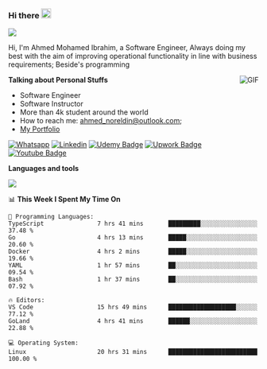 ### Hi there <img src="https://raw.githubusercontent.com/MartinHeinz/MartinHeinz/master/wave.gif" width="20px">

![](https://komarev.com/ghpvc/?username=2hmad&color=lightgrey)

Hi, I'm Ahmed Mohamed Ibrahim, a Software Engineer, Always doing my best with the aim of improving operational functionality in line with business requirements; Beside's programming

  <img align="right" alt="GIF" src="https://media.giphy.com/media/836HiJc7pgzy8iNXCn/giphy.gif" />
  
**Talking about Personal Stuffs**

- Software Engineer
- Software Instructor
- More than 4k student around the world
- How to reach me: ahmed_noreldin@outlook.com;
- [My Portfolio](https://ahmednoreldin.com)

[![Whatsapp](https://img.shields.io/badge/WhatsApp-25D366?style=for-the-badge&logo=whatsapp&logoColor=white)](http://wa.me/201275457924)
[![Linkedin](https://img.shields.io/badge/LinkedIn-0077B5?style=for-the-badge&logo=linkedin&logoColor=white)](https://www.linkedin.com/in/ahmednoreldin)
[![Udemy Badge](https://img.shields.io/badge/Udemy-EC5252?style=for-the-badge&logo=Udemy&logoColor=white)](https://www.udemy.com/user/ahmed-mohamed-1/) 
[![Upwork Badge](https://img.shields.io/badge/Upwork-14a800?style=for-the-badge&logo=Upwork&logoColor=white)](https://www.upwork.com/freelancers/~01788957435aed0aa5)
[![Youtube Badge](https://img.shields.io/badge/youtube-FF0000?style=for-the-badge&logo=youtube&logoColor=white)](https://www.youtube.com/@code_with_ahmed)

**Languages and tools**  

<img src="https://skillicons.dev/icons?i=aws,gcp,azure,react,vue,flutter,php,cpp,docker,elasticsearch,express,git,githubactions,go,grafana,graphql,java,kafka,kubernetes,laravel,mongodb,mysql,nestjs,nextjs,nodejs,nuxtjs,php,postgres,postman,react,redis,redux,spring,sqlite,ts">

<!--START_SECTION:waka-->
📊 **This Week I Spent My Time On** 

```text
💬 Programming Languages: 
TypeScript               7 hrs 41 mins       █████████░░░░░░░░░░░░░░░░   37.48 % 
Go                       4 hrs 13 mins       █████░░░░░░░░░░░░░░░░░░░░   20.60 % 
Docker                   4 hrs 2 mins        █████░░░░░░░░░░░░░░░░░░░░   19.66 % 
YAML                     1 hr 57 mins        ██░░░░░░░░░░░░░░░░░░░░░░░   09.54 % 
Bash                     1 hr 37 mins        ██░░░░░░░░░░░░░░░░░░░░░░░   07.92 % 

🔥 Editors: 
VS Code                  15 hrs 49 mins      ███████████████████░░░░░░   77.12 % 
GoLand                   4 hrs 41 mins       ██████░░░░░░░░░░░░░░░░░░░   22.88 % 

💻 Operating System: 
Linux                    20 hrs 31 mins      █████████████████████████   100.00 % 
```


<!--END_SECTION:waka-->
 
